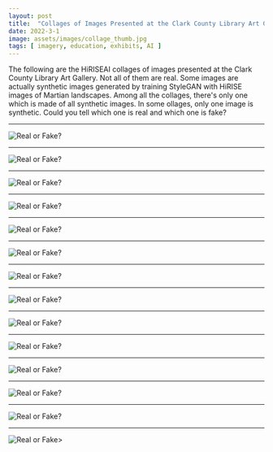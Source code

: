 ```yaml
---
layout: post
title:  "Collages of Images Presented at the Clark County Library Art Gallery"
date: 2022-3-1
image: assets/images/collage_thumb.jpg
tags: [ imagery, education, exhibits, AI ]
---
```


The following are the HiRISEAI collages of images presented at the Clark County Library Art Gallery. Not all of them are real. Some images are actually synthetic images generated by training StyleGAN with HiRISE images of Martian landscapes. Among all the collages, there's only one which is made of all synthetic images. In some ollages, only one image is synthetic. Could you tell which one is real and which one is fake?

---
<img src="/assets/images/collage_im2.jpg" class="img-fluid" alt="Real or Fake?" />  
&nbsp;

---
<img src="/assets/images/collage_im3.jpg" class="img-fluid" alt="Real or Fake?" />
&nbsp;

---
<img src="/assets/images/collage_im4.jpg" class="img-fluid" alt="Real or Fake?" />
&nbsp;

---
<img src="/assets/images/collage_im5.jpg" class="img-fluid" alt="Real or Fake?" />
&nbsp;

---
<img src="/assets/images/collage_im6.jpg" class="img-fluid" alt="Real or Fake?" />
&nbsp;

---
<img src="/assets/images/collage_im9.jpg" class="img-fluid" alt="Real or Fake?" />
&nbsp;

---
<img src="/assets/images/collage_im10.jpg" class="img-fluid" alt="Real or Fake?" />
&nbsp;

---
<img src="/assets/images/collage_imf2.jpg" class="img-fluid" alt="Real or Fake?" />
&nbsp;

---
<img src="/assets/images/collage_imf3.jpg" class="img-fluid" alt="Real or Fake?" />
&nbsp;

---
<img src="/assets/images/collage_m1.jpg" class="img-fluid" alt="Real or Fake?" />
&nbsp;

---
<img src="/assets/images/collage_m2.jpg" class="img-fluid" alt="Real or Fake?" />
&nbsp;

---
<img src="/assets/images/collage_m3.jpg" class="img-fluid" alt="Real or Fake?" />
&nbsp;

---
<img src="/assets/images/collage_m4.jpg" class="img-fluid" alt="Real or Fake?" />
&nbsp;

---
<img src="/assets/images/synthetic.jpg" class="img-fluid" alt="Real or Fake>" />
&nbsp;
